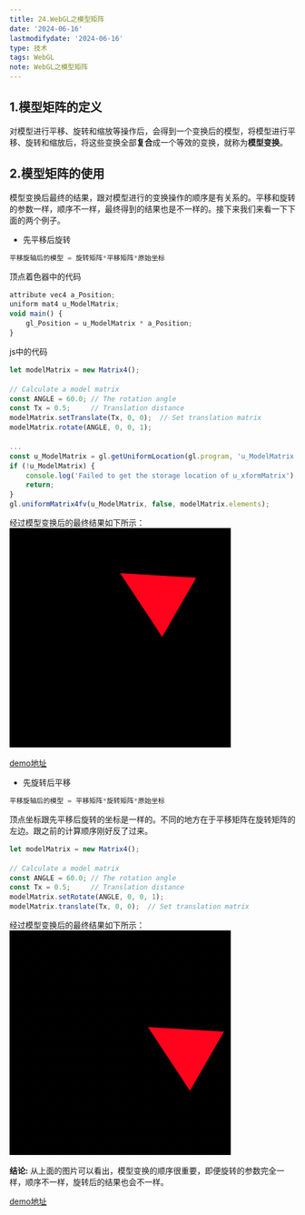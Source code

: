 ```yaml
---
title: 24.WebGL之模型矩阵
date: '2024-06-16'
lastmodifydate: '2024-06-16'
type: 技术
tags: WebGL
note: WebGL之模型矩阵
---
```


## 1.模型矩阵的定义

对模型进行平移、旋转和缩放等操作后，会得到一个变换后的模型，将模型进行平移、旋转和缩放后，将这些变换全部**复合**成一个等效的变换，就称为**模型变换**。
## 2.模型矩阵的使用
模型变换后最终的结果，跟对模型进行的变换操作的顺序是有关系的。平移和旋转的参数一样，顺序不一样，最终得到的结果也是不一样的。接下来我们来看一下下面的两个例子。
+ 先平移后旋转
```js
平移旋轴后的模型 = 旋转矩阵*平移矩阵*原始坐标
```
顶点着色器中的代码
```js
attribute vec4 a_Position;
uniform mat4 u_ModelMatrix;
void main() {
    gl_Position = u_ModelMatrix * a_Position;
}
```
js中的代码
```js
let modelMatrix = new Matrix4();

// Calculate a model matrix
const ANGLE = 60.0; // The rotation angle
const Tx = 0.5;     // Translation distance
modelMatrix.setTranslate(Tx, 0, 0);  // Set translation matrix
modelMatrix.rotate(ANGLE, 0, 0, 1); 

...
const u_ModelMatrix = gl.getUniformLocation(gl.program, 'u_ModelMatrix');
if (!u_ModelMatrix) {
    console.log('Failed to get the storage location of u_xformMatrix');
    return;
}
gl.uniformMatrix4fv(u_ModelMatrix, false, modelMatrix.elements);
```

经过模型变换后的最终结果如下所示：
<img src='../../images/webgl/平移后旋转.png'>

[demo地址](https://github.com/tangjie-93/WebGL/blob/main/%E8%B7%9F%E7%9D%80%E5%AE%98%E7%BD%91%E5%AD%A6WebGL%2BWebGL%E7%BC%96%E7%A8%8B%E6%8C%87%E5%8D%97/%E6%97%8B%E8%BD%AC%E5%B9%B3%E7%A7%BB%E5%92%8C%E6%97%8B%E8%BD%AC/demo/%E5%B9%B3%E7%A7%BB%E5%90%8E%E5%86%8D%E6%97%8B%E8%BD%AC.html)

+ 先旋转后平移
```js
平移旋轴后的模型 = 平移矩阵*旋转矩阵*原始坐标
```
顶点坐标跟先平移后旋转的坐标是一样的。不同的地方在于平移矩阵在旋转矩阵的左边。跟之前的计算顺序刚好反了过来。
```js
let modelMatrix = new Matrix4();

// Calculate a model matrix
const ANGLE = 60.0; // The rotation angle
const Tx = 0.5;     // Translation distance
modelMatrix.setRotate(ANGLE, 0, 0, 1); 
modelMatrix.translate(Tx, 0, 0);  // Set translation matrix

```
经过模型变换后的最终结果如下所示：
<img src='../../images/webgl/旋转后平移.png'>

**结论:** 从上面的图片可以看出，模型变换的顺序很重要，即便旋转的参数完全一样，顺序不一样，旋转后的结果也会不一样。

[demo地址](https://github.com/tangjie-93/WebGL/blob/main/%E8%B7%9F%E7%9D%80%E5%AE%98%E7%BD%91%E5%AD%A6WebGL%2BWebGL%E7%BC%96%E7%A8%8B%E6%8C%87%E5%8D%97/%E6%97%8B%E8%BD%AC%E5%B9%B3%E7%A7%BB%E5%92%8C%E6%97%8B%E8%BD%AC/demo/%E6%97%8B%E8%BD%AC%E5%90%8E%E5%86%8D%E5%B9%B3%E7%A7%BB.html)

<Valine></Valine>